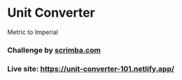 # Unit Converter
Metric to Imperial

### Challenge by [scrimba.com](https://scrimba.com/)

### Live site: https://unit-converter-101.netlify.app/
